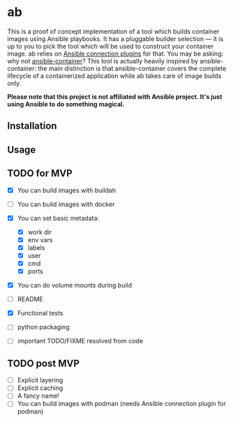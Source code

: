# ab

This is a proof of concept implementation of a tool which builds container
images using Ansible playbooks. It has a pluggable builder selection — it is up
to you to pick the tool which will be used to construct your container image.
ab relies on [Ansible connection
plugins](https://docs.ansible.com/ansible/2.6/plugins/connection.html) for
that. You may be asking: why not
[ansible-container](https://github.com/ansible/ansible-container)? This tool is
actually heavily inspired by ansible-container: the main distinction is that
ansible-container covers the complete lifecycle of a containerized application
while ab takes care of image builds only.

**Please note that this project is not affiliated with Ansible project. It's just using Ansible to do something magical.**


## Installation

## Usage

## TODO for MVP

* [x] You can build images with buildah
* [ ] You can build images with docker
* [x] You can set basic metadata:
  * [x] work dir
  * [x] env vars
  * [x] labels
  * [x] user
  * [x] cmd
  * [x] ports
* [x] You can do volume mounts during build
* [ ] README
* [x] Functional tests
* [ ] python packaging
* [ ] important TODO/FIXME resolved from code


## TODO post MVP

* [ ] Explicit layering
* [ ] Explicit caching
* [ ] A fancy name!
* [ ] You can build images with podman (needs Ansible connection plugin for podman)
